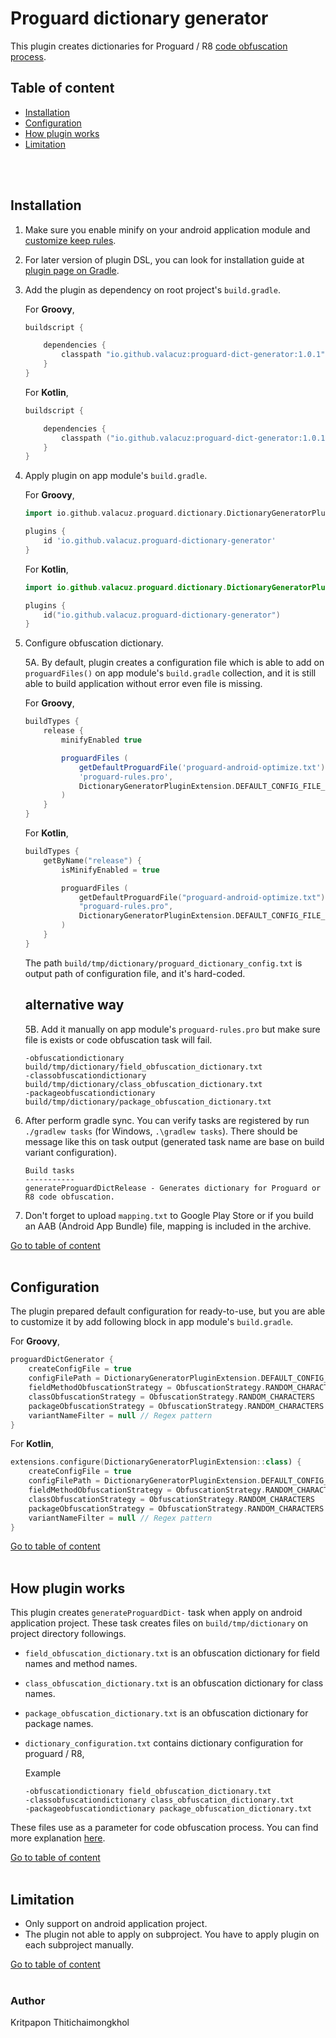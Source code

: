 # Proguard dictionary generator

This plugin creates dictionaries for Proguard / R8 [code obfuscation process](https://developer.android.com/studio/build/shrink-code#obfuscate).



## Table of content
  * [Installation](#installation)
  * [Configuration](#configuration)
  * [How plugin works](#how-plugin-works)
  * [Limitation](#limitation)

<br/>
<br/>

## Installation
1. Make sure you enable minify on your android application module and [customize keep rules](https://developer.android.com/studio/build/shrink-code#keep-code).

2. For later version of plugin DSL, you can look for installation guide at [plugin page on Gradle](https://plugins.gradle.org/plugin/io.github.valacuz.proguard-dictionary-generator).

3. Add the plugin as dependency on root project's `build.gradle`.

    For **Groovy**,
    ```groovy
    buildscript {

        dependencies {
            classpath "io.github.valacuz:proguard-dict-generator:1.0.1"
        }
    }
    ```

    For **Kotlin**,
    ```kotlin
    buildscript {

        dependencies {
            classpath ("io.github.valacuz:proguard-dict-generator:1.0.1")
        }
    }
    ```

4. Apply plugin on app module's `build.gradle`.

    For **Groovy**,
    ```groovy
   import io.github.valacuz.proguard.dictionary.DictionaryGeneratorPluginExtension

    plugins {
        id 'io.github.valacuz.proguard-dictionary-generator'
    }
    ```

    For **Kotlin**,
    ```kotlin
   import io.github.valacuz.proguard.dictionary.DictionaryGeneratorPluginExtension

    plugins {
        id("io.github.valacuz.proguard-dictionary-generator")
    }
    ```

5. Configure obfuscation dictionary. 

    5A. By default, plugin creates a configuration file which is able to add on `proguardFiles()` on app module's `build.gradle` collection, and it is still able to build application without error even file is missing.

    For **Groovy**,
    ```groovy
    buildTypes {
        release {
            minifyEnabled true

            proguardFiles (
                getDefaultProguardFile('proguard-android-optimize.txt'),
                'proguard-rules.pro',
                DictionaryGeneratorPluginExtension.DEFAULT_CONFIG_FILE_PATH // Add config file
            )
        }
    }
    ```

    For **Kotlin**,
    ```kotlin
    buildTypes {
        getByName("release") {
            isMinifyEnabled = true

            proguardFiles (
                getDefaultProguardFile("proguard-android-optimize.txt"),
                "proguard-rules.pro",
                DictionaryGeneratorPluginExtension.DEFAULT_CONFIG_FILE_PATH // Add config file
            )
        }
    }
    ```

    The path `build/tmp/dictionary/proguard_dictionary_config.txt` is output path of configuration file, and it's hard-coded.

    ## alternative way

    5B. Add it manually on app module's `proguard-rules.pro` but make sure file is exists or code obfuscation task will fail.
    ```
    -obfuscationdictionary build/tmp/dictionary/field_obfuscation_dictionary.txt
    -classobfuscationdictionary build/tmp/dictionary/class_obfuscation_dictionary.txt
    -packageobfuscationdictionary build/tmp/dictionary/package_obfuscation_dictionary.txt
    ```

6. After perform gradle sync. You can verify tasks are registered by run `./gradlew tasks` (for Windows, `.\gradlew tasks`). There should be message like this on task output (generated task name are base on build variant configuration).
    ```
    Build tasks
    -----------
    generateProguardDictRelease - Generates dictionary for Proguard or R8 code obfuscation.
    ```

7. Don't forget to upload `mapping.txt` to Google Play Store or if you build an AAB (Android App Bundle) file, mapping is included in the archive.

[Go to table of content](#table-of-content)
<br/>
<br/>


## Configuration
The plugin prepared default configuration for ready-to-use, but you are able to customize it by add following block in app module's `build.gradle`.

For **Groovy**,
```groovy
proguardDictGenerator {
    createConfigFile = true
    configFilePath = DictionaryGeneratorPluginExtension.DEFAULT_CONFIG_FILE_PATH
    fieldMethodObfuscationStrategy = ObfuscationStrategy.RANDOM_CHARACTERS
    classObfuscationStrategy = ObfuscationStrategy.RANDOM_CHARACTERS
    packageObfuscationStrategy = ObfuscationStrategy.RANDOM_CHARACTERS
    variantNameFilter = null // Regex pattern
}
```

For **Kotlin**,
```kotlin
extensions.configure(DictionaryGeneratorPluginExtension::class) {
    createConfigFile = true
    configFilePath = DictionaryGeneratorPluginExtension.DEFAULT_CONFIG_FILE_PATH
    fieldMethodObfuscationStrategy = ObfuscationStrategy.RANDOM_CHARACTERS
    classObfuscationStrategy = ObfuscationStrategy.RANDOM_CHARACTERS
    packageObfuscationStrategy = ObfuscationStrategy.RANDOM_CHARACTERS
    variantNameFilter = null // Regex pattern
}
```


[Go to table of content](#table-of-content)
<br/>
<br/>


## How plugin works
This plugin creates `generateProguardDict-` task when apply on android application project. These task creates files on `build/tmp/dictionary` on project directory followings.

- `field_obfuscation_dictionary.txt` is an obfuscation dictionary for field names and method names.

- `class_obfuscation_dictionary.txt` is an obfuscation dictionary for class names.

- `package_obfuscation_dictionary.txt` is an obfuscation dictionary for package names.

- `dictionary_configuration.txt` contains dictionary configuration for proguard / R8, 

    Example
    ```
    -obfuscationdictionary field_obfuscation_dictionary.txt
    -classobfuscationdictionary class_obfuscation_dictionary.txt
    -packageobfuscationdictionary package_obfuscation_dictionary.txt
    ```


These files use as a parameter for code obfuscation process. You can find more explanation [here](https://www.guardsquare.com/manual/configuration/usage#obfuscationoptions).


[Go to table of content](#table-of-content)
<br/>
<br/>


## Limitation
- Only support on android application project.
- The plugin not able to apply on subproject. You have to apply plugin on each subproject manually.


[Go to table of content](#table-of-content)
<br/>
<br/>


### Author
Kritpapon Thitichaimongkhol
